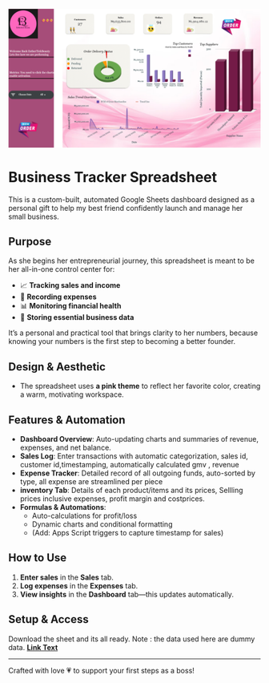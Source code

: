 
![Dashboard](images/dashboard.png)

#  Business Tracker Spreadsheet


This is a custom-built, automated Google Sheets dashboard designed as a personal gift to help my best friend confidently launch and manage her small business.

##  Purpose

As she begins her entrepreneurial journey, this spreadsheet is meant to be her all-in-one control center for:

- 📈 **Tracking sales and income**
- 💸 **Recording expenses**
- 📊 **Monitoring financial health**
- 📎 **Storing essential business data**

It’s a personal and practical tool that brings clarity to her numbers, because knowing your numbers is the first step to becoming a better founder.

## Design & Aesthetic

- The spreadsheet uses **a pink theme** to reflect her favorite color, creating a warm, motivating workspace.

##  Features & Automation

- **Dashboard Overview**: Auto-updating charts and summaries of revenue, expenses, and net balance.
- **Sales Log**: Enter transactions with automatic categorization, sales id, customer id,timestamping, automatically calculated gmv , revenue
- **Expense Tracker**: Detailed record of all outgoing funds, auto-sorted by type, all expense are streamlined per piece
- **inventory Tab**: Details of each product/items and its prices, Sellling prices inclusive expenses, profit margin and costprices.
- **Formulas & Automations**:
  - Auto-calculations for profit/loss
  - Dynamic charts and conditional formatting
  - (Add: Apps Script triggers  to capture timestamp for sales)

##  How to Use

1. **Enter sales** in the **Sales** tab.
2. **Log expenses** in the **Expenses** tab.
3. **View insights** in the **Dashboard** tab—this updates automatically.


##  Setup & Access

Download the sheet and its all ready.
Note : the data used here are dummy data.
**[Link Text](https://docs.google.com/spreadsheets/d/1ShRc032PaWmj8QvAbXjy4idCo2FFq303vKvR7BIq0o0/edit?usp=sharing)**

---

Crafted with love 💗 to support your first steps as a boss!
